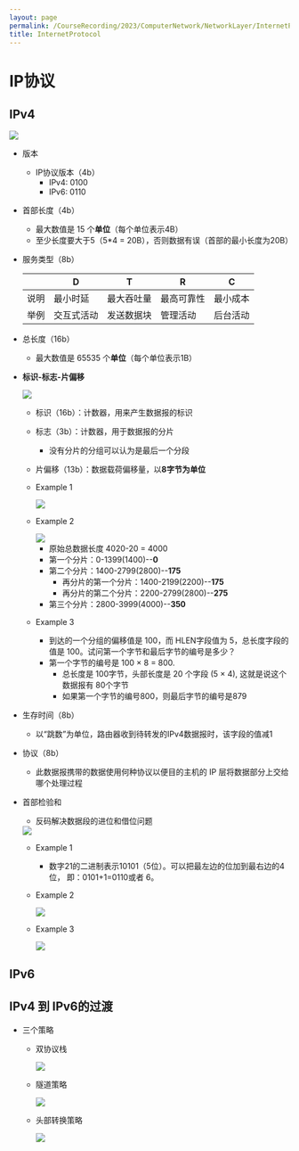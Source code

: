 ```yaml
---
layout: page
permalink: /CourseRecording/2023/ComputerNetwork/NetworkLayer/InternetProtocol/index.html
title: InternetProtocol
---
```


# IP协议

## IPv4


<img src="https://CRYoushiwo.github.io/images/CoursesRecording/ComputerNetwork/NetworkLayer/Chapter20/Untitled.png" class="blog-image" >

- 版本
    - IP协议版本（4b）
        - IPv4: 0100
        - IPv6: 0110
- 首部长度（4b）
    - 最大数值是 15 个**单位**（每个单位表示4B）
    - 至少长度要大于5（5*4 = 20B），否则数据有误（首部的最小长度为20B）
- 服务类型（8b）
    
    
    |  | D | T | R | C |
    | --- | --- | --- | --- | --- |
    | 说明 | 最小时延 | 最大吞吐量 | 最高可靠性 | 最小成本 |
    | 举例 | 交互式活动 | 发送数据块 | 管理活动 | 后台活动 |
- 总长度（16b）
    - 最大数值是 65535 个**单位**（每个单位表示1B）
- **标识-标志-片偏移**
    
    <img src="https://CRYoushiwo.github.io/images/CoursesRecording/ComputerNetwork/NetworkLayer/Chapter20/Untitled%201.png" class="blog-image" >
    
    - 标识（16b）：计数器，用来产生数据报的标识
    - 标志（3b）：计数器，用于数据报的分片
        - 没有分片的分组可以认为是最后一个分段
    - 片偏移（13b）：数据载荷偏移量，以**8字节为单位**
    - Example 1
        
        <img src="https://CRYoushiwo.github.io/images/CoursesRecording/ComputerNetwork/NetworkLayer/Chapter20/Untitled%202.png" class="blog-image" >
        
    - Example 2
        
        <img src="https://CRYoushiwo.github.io/images/CoursesRecording/ComputerNetwork/NetworkLayer/Chapter20/Untitled%203.png" class="blog-image" >
        
        - 原始总数据长度 4020-20 = 4000
        - 第一个分片：0-1399(1400)--**0**
        - 第二个分片：1400-2799(2800)--**175**
            - 再分片的第一个分片：1400-2199(2200)--**175**
            - 再分片的第二个分片：2200-2799(2800)--**275**
        - 第三个分片：2800-3999(4000)--**350**
    - Example 3
        - 到达的一个分组的偏移值是 100，而 HLEN字段值为 5，总长度字段的值是 100。试问第一个字节和最后字节的编号是多少？
        - 第一个字节的编号是 100 × 8 = 800.
            - 总长度是 100字节，头部长度是 20 个字段 (5 × 4), 这就是说这个数据报有 80个字节
            - 如果第一个字节的编号800，则最后字节的编号是879
- 生存时间（8b）
    - 以“跳数”为单位，路由器收到待转发的IPv4数据报时，该字段的值减1
- 协议（8b）
    - 此数据报携带的数据使用何种协议以便目的主机的 IP 层将数据部分上交给哪个处理过程
- 首部检验和
    - 反码解决数据段的进位和借位问题
    
    <img src="https://CRYoushiwo.github.io/images/CoursesRecording/ComputerNetwork/NetworkLayer/Chapter20/Untitled%204.png" class="blog-image" >
    
    - Example 1
        - 数字21的二进制表示10101（5位）。可以把最左边的位加到最右边的4位，
        即：0101+1=0110或者 6。
    - Example 2
        
        <img src="https://CRYoushiwo.github.io/images/CoursesRecording/ComputerNetwork/NetworkLayer/Chapter20/Untitled%205.png" class="blog-image" >
        
    - Example 3
        
        <img src="https://CRYoushiwo.github.io/images/CoursesRecording/ComputerNetwork/NetworkLayer/Chapter20/Untitled%206.png" class="blog-image" >
        

## IPv6

## IPv4 到 IPv6的过渡

- 三个策略
    - 双协议栈
        
        <img src="https://CRYoushiwo.github.io/images/CoursesRecording/ComputerNetwork/NetworkLayer/Chapter20/Untitled%207.png" class="blog-image" >
        
    - 隧道策略
        
        <img src="https://CRYoushiwo.github.io/images/CoursesRecording/ComputerNetwork/NetworkLayer/Chapter20/Untitled%208.png" class="blog-image" >
        
    - 头部转换策略
        
        <img src="https://CRYoushiwo.github.io/images/CoursesRecording/ComputerNetwork/NetworkLayer/Chapter20/Untitled%209.png" class="blog-image" >
